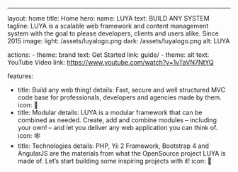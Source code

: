 ---
layout: home
title: Home
hero:
  name: LUYA
  text: BUILD ANY SYSTEM
  tagline: LUYA is a scalable web framework and content management system with the goal to please developers, clients and users alike. Since 2015
  image:
    light: /assets/luyalogo.png
    dark: /assets/luyalogo.png
    alt: LUYA

  actions:
    - theme: brand
      text: Get Started
      link: guide/
    - theme: alt
      text: YouTube Video
      link: https://www.youtube.com/watch?v=1vTaVN7NtYQ

features:
  - title: Build any web thing!
    details: Fast, secure and well structured MVC code base for professionals, developers and agencies made by them.
    icon: 🚀
  - title: Modular
    details: LUYA is a modular framework that can be combined as needed. Create, add and combine modules – including your own! – and let you deliver any web application you can think of.
    icon: 🕸️
  - title: Technologies
    details: PHP, Yii 2 Framework, Bootstrap 4 and AngularJS are the materials from what the OpenSource project LUYA is made of. Let’s start building some inspiring projects with it!
    icon: 📱
